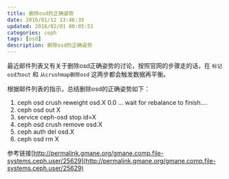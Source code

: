 ```yaml
---
title: 删除osd的正确姿势
date: 2016/01/12 13:46:35
updated: 2016/02/01 00:05:51
categories: ceph
tags: [osd]
description: 删除osd的正确姿势
---
```

最近邮件列表又有关于删除osd正确姿势的讨论，按照官网的步骤走的话，在 `标记osd为out` 和 `从crushmap删除osd` 这两步都会触发数据再平衡。

根据邮件列表的指示，总结删除osd的正确姿势如下：

1. ceph osd crush reweight osd.X 0.0
... wait for rebalance to finish....
2. ceph osd out X
3. service ceph-osd stop id=X
4. ceph osd crush remove osd.X
5. ceph auth del osd.X
6. ceph osd rm X

参考链接[http://permalink.gmane.org/gmane.comp.file-systems.ceph.user/25629](http://permalink.gmane.org/gmane.comp.file-systems.ceph.user/25629)